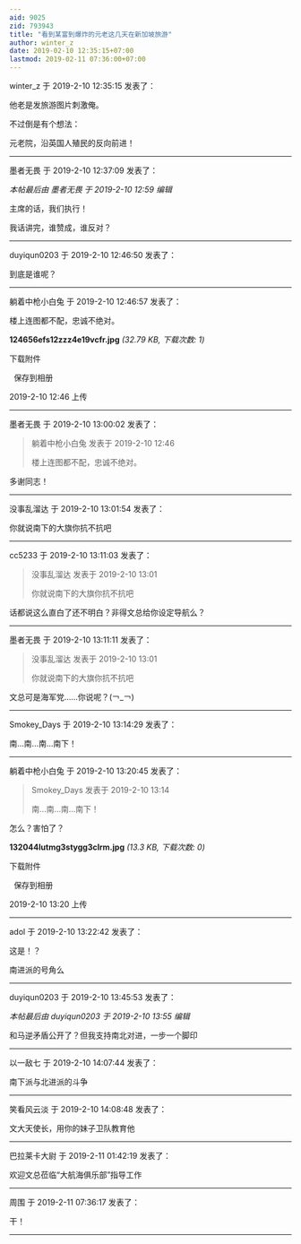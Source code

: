 ```yaml
---
aid: 9025
zid: 793943
title: "看到某富到爆炸的元老这几天在新加坡旅游"
author: winter_z
date: 2019-02-10 12:35:15+07:00
lastmod: 2019-02-11 07:36:00+07:00
---
```


winter_z 于 2019-2-10 12:35:15 发表了：

他老是发旅游图片刺激俺。

不过倒是有个想法：

元老院，沿英国人殖民的反向前进！

---

墨者无畏 于 2019-2-10 12:37:09 发表了：

_本帖最后由 墨者无畏 于 2019-2-10 12:59 编辑_

主席的话，我们执行！

我话讲完，谁赞成，谁反对？

---

duyiqun0203 于 2019-2-10 12:46:50 发表了：

到底是谁呢？

---

躺着中枪小白兔 于 2019-2-10 12:46:57 发表了：

楼上连图都不配，忠诚不绝对。

**124656efs12zzz4e19vcfr.jpg** _(32.79 KB, 下载次数: 1)_

下载附件

&nbsp;
保存到相册

2019-2-10 12:46 上传

---

墨者无畏 于 2019-2-10 13:00:02 发表了：

> 躺着中枪小白兔 发表于 2019-2-10 12:46
>
> 楼上连图都不配，忠诚不绝对。

多谢同志！

---

没事乱溜达 于 2019-2-10 13:01:54 发表了：

你就说南下的大旗你抗不抗吧

---

cc5233 于 2019-2-10 13:11:03 发表了：

> 没事乱溜达 发表于 2019-2-10 13:01
>
> 你就说南下的大旗你抗不抗吧

话都说这么直白了还不明白？非得文总给你设定导航么？

---

墨者无畏 于 2019-2-10 13:11:11 发表了：

> 没事乱溜达 发表于 2019-2-10 13:01
>
> 你就说南下的大旗你抗不抗吧

文总可是海军党……你说呢？(￢\_￢)

---

Smokey_Days 于 2019-2-10 13:14:29 发表了：

南...南...南...南下！

---

躺着中枪小白兔 于 2019-2-10 13:20:45 发表了：

> Smokey_Days 发表于 2019-2-10 13:14
>
> 南...南...南...南下！

怎么？害怕了？

**132044lutmg3stygg3clrm.jpg** _(13.3 KB, 下载次数: 0)_

下载附件

&nbsp;
保存到相册

2019-2-10 13:20 上传

---

adol 于 2019-2-10 13:22:42 发表了：

这是！？

南进派的号角么

---

duyiqun0203 于 2019-2-10 13:45:53 发表了：

_本帖最后由 duyiqun0203 于 2019-2-10 13:55 编辑_

和马逆矛盾公开了？但我支持南北对进，一步一个脚印

---

以一敌七 于 2019-2-10 14:07:44 发表了：

南下派与北进派的斗争

---

笑看风云淡 于 2019-2-10 14:08:48 发表了：

文大天使长，用你的妹子卫队教育他

---

巴拉莱卡大尉 于 2019-2-11 01:42:19 发表了：

欢迎文总莅临“大航海俱乐部”指导工作

---

周围 于 2019-2-11 07:36:17 发表了：

干！

---
